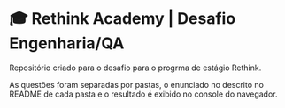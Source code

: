# 🎓 Rethink Academy | Desafio Engenharia/QA
Repositório criado para o desafio para o progrma de estágio Rethink.

As questões foram separadas por pastas, o enunciado no descrito no README de cada pasta e o resultado é exibido no console do navegador.
